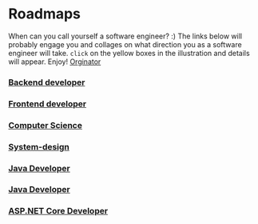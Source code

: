 # Roadmaps

When can you call yourself a software engineer? :)
The links below will probably engage you and collages on what direction you as a software engineer will take. `click` on the yellow boxes in the illustration and details will appear. Enjoy!
[Orginator](https://roadmap.sh/)

### [Backend developer](https://roadmap.sh/backend)

### [Frontend developer](https://roadmap.sh/frontend)

### [Computer Science](https://roadmap.sh/computer-science)

### [System-design](https://roadmap.sh/system-design)

### [Java Developer](https://roadmap.sh/java)

### [Java Developer](https://roadmap.sh/spring-boot)

### [ASP.NET Core Developer](https://roadmap.sh/aspnet-core)
